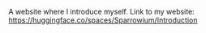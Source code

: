 A website where I introduce myself.
Link to my website: https://huggingface.co/spaces/Sparrowium/Introduction
